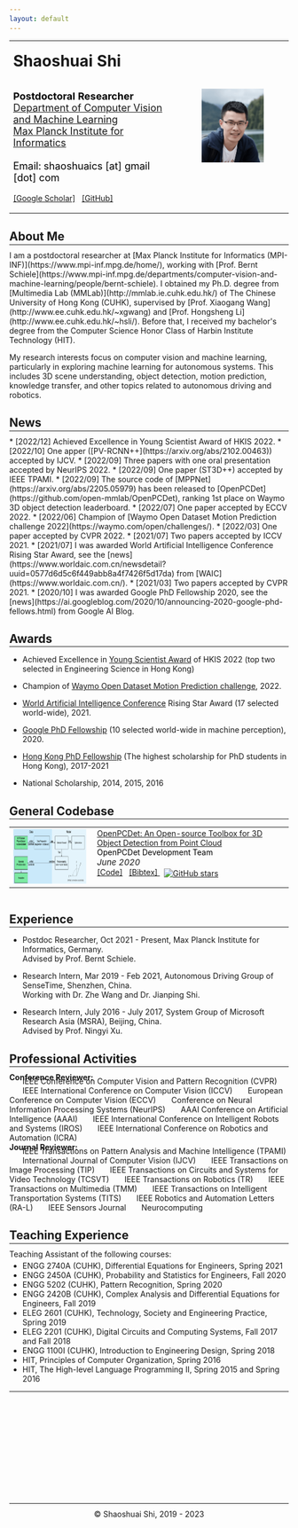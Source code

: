 ```yaml
---
layout: default
---
```



<table width="100%" align="center" border="0">
<tr>
    <td width="60%" valign="middle">
        <h1 style="margin-top:18px;margin-bottom:36px;">Shaoshuai Shi</h1>
        <p style="font-size:18px; color:#000">
	        <b>Postdoctoral Researcher</b> <br />
            <a href="https://www.mpi-inf.mpg.de/departments/computer-vision-and-machine-learning">Department of Computer Vision and Machine Learning</a>  <br />
	        <a href="https://www.mpi-inf.mpg.de/home/">Max Planck Institute for Informatics</a>
            <br><br>
            Email: shaoshuaics [at] gmail [dot] com
            <!-- Office: E14-613, MPI-INF, Saarland Informatics Campus -->
        </p>
        <p>
            <a href="https://scholar.google.com.hk/citations?user=DC9wzBgAAAAJ&hl=zh-CN">[Google Scholar]</a> &nbsp;
            <a href="https://github.com/sshaoshuai">[GitHub]</a> &nbsp;
            <!-- <a href="content/pdf/CV_SHIShaoshuai.pdf">[CV]</a> -->
        </p>
    </td>
    <td width="40%" align="center">
        <img src="content/images/SHI-Shaoshuai-min.png" width="60%">
    </td>
</tr>
</table>


## About Me
<hr style="margin-top:-16px;margin-bottom:10px;" />
I am a postdoctoral researcher at [Max Planck Institute for Informatics (MPI-INF)](https://www.mpi-inf.mpg.de/home/), working with [Prof. Bernt Schiele](https://www.mpi-inf.mpg.de/departments/computer-vision-and-machine-learning/people/bernt-schiele). 
I obtained my Ph.D. degree from [Multimedia Lab (MMLab)](http://mmlab.ie.cuhk.edu.hk/) of The Chinese University of Hong Kong (CUHK), supervised by [Prof. Xiaogang Wang](http://www.ee.cuhk.edu.hk/~xgwang) and [Prof. Hongsheng Li](http://www.ee.cuhk.edu.hk/~hsli/). 
Before that, I received my bachelor's degree from the Computer Science Honor Class of Harbin Institute Technology (HIT). 

My research interests focus on computer vision and machine learning, particularly in exploring machine learning for autonomous systems. This includes 3D scene understanding, object detection, motion prediction, knowledge transfer, and other topics related to autonomous driving and robotics.

## News
<hr style="margin-top:-16px;margin-bottom:10px;" /> 
* [2022/12] Achieved Excellence in Young Scientist Award of HKIS 2022.
* [2022/10] One apper ([PV-RCNN++](https://arxiv.org/abs/2102.00463)) accepted by IJCV.
* [2022/09] Three papers with one oral presentation accepted by NeurIPS 2022.
* [2022/09] One paper (ST3D++) accepted by IEEE TPAMI.
* [2022/09] The source code of [MPPNet](https://arxiv.org/abs/2205.05979) has been released to [OpenPCDet](https://github.com/open-mmlab/OpenPCDet), ranking 1st place on Waymo 3D object detection leaderboard. 
* [2022/07] One paper accepted by ECCV 2022.
* [2022/06] Champion of [Waymo Open Dataset Motion Prediction challenge 2022](https://waymo.com/open/challenges/). 
* [2022/03] One paper accepted by CVPR 2022.
<!-- * [2022/01] The source code of [PV-RCNN++](https://arxiv.org/abs/2102.00463) has been released to [OpenPCDet](https://github.com/open-mmlab/OpenPCDet). -->
* [2021/07] Two papers accepted by ICCV 2021.
* [2021/07] I was awarded World Artificial Intelligence Conference Rising Star Award, see the [news](https://www.worldaic.com.cn/newsdetail?uuid=0577d6d5c6f449abb8a4f7426f5d17da) from [WAIC](https://www.worldaic.com.cn/).
* [2021/03] Two papers accepted by CVPR 2021.
<!-- * **<span style="color:red;">[NEW]</span>** [2020-06] 
PV-RCNN codes have been released to [[OpenPCDet]](https://github.com/open-mmlab/OpenPCDet). -->
<!-- * **<span style="color:red;">[NEW]</span>**   -->
* [2020/10] I was awarded Google PhD Fellowship 2020, see the [news](https://ai.googleblog.com/2020/10/announcing-2020-google-phd-fellows.html) from Google AI Blog. 
<!-- * **<span style="color:red;">[NEW]</span>**   -->
<!-- * [2020/06] Highly optimized PyTorch codebase [OpenPCDet](https://github.com/open-mmlab/OpenPCDet) for LiDAR-based 3D scene understanding is released. -->
<!-- , including the implementation of PV-RCNN, the 1st place method in the KITTI 3D detection leaderboard. -->
<!-- * **<span style="color:red;">[NEW]</span>**  -->
<!-- * [2020/06] We won <span style="color:black;">1st place among all LiDAR-only methods / 2nd place among all methods </span>  on 3D Detection, 3D Tracking, Domain Adaptation three tracks of [Waymo Open Dataset challenge](https://waymo.com/open/challenges/). See the official [blog post](https://blog.waymo.com/2020/07/opendataset-challenge-winners.html) from Waymo.  -->
<!-- * [2020/03] Two papers with <span style="color:black;">one oral</span> accepted by CVPR 2020. -->
<!-- * [2020/02] One paper (Part-A2-Net) accepted by IEEE TPAMI. -->

<!-- <p>
* One paper got accepted by ICRA 2020.
* One paper got accepted by CVPR 2019.
* One paper got accepted by ICLR 2019.
* One paper got accepted by ECCV 2018.
<\p>
 -->

<script type="text/javascript">
    function hideshow(which){
    if (!document.getElementById)
        return
    if (which.style.display=="block")
        which.style.display="none"
    else
        which.style.display="block"
    }
</script>


## Awards
<hr style="margin-top:-16px;margin-bottom:10px;" />

* Achieved Excellence in [Young Scientist Award](http://www.science.org.hk/index.php?action=index) of HKIS 2022 (top two selected in Engineering Science in Hong Kong)

* Champion of [Waymo Open Dataset Motion Prediction challenge](https://waymo.com/open/challenges/), 2022.

* [World Artificial Intelligence Conference](https://www.worldaic.com.cn/newsdetail?uuid=0577d6d5c6f449abb8a4f7426f5d17da) Rising Star Award (17 selected world-wide), 2021.

* [Google PhD Fellowship](https://ai.googleblog.com/2020/10/announcing-2020-google-phd-fellows.html) (10 selected world-wide in machine perception), 2020.

* [Hong Kong PhD Fellowship](https://cerg1.ugc.edu.hk/hkpfs/index.html) (The highest scholarship for PhD students in Hong Kong), 2017-2021

* National Scholarship, 2014, 2015, 2016

<!-- * Silver Prize of [China Collegiate Programming Contest (CCPC 2015)](https://ccpc.io/post/91), 2015 -->
<!-- * Second Prize of [China Undergraduate Mathematical Contest in Modeling (CUMCM 2015)](http://en.mcm.edu.cn/), 2015 -->
<!-- * Gold Prize of [China Collegiate Programming Contest (CCPC) of Northeast Area](https://ccpc.io/), 2015 -->
<!-- * First Prize of Mathematical Modeling Contest of Northeast Area, 2015 -->
<!-- * First Class Scholarship of HIT (six times at each semester), 2014-2016 -->

## General Codebase
<hr style="margin-top:-16px;margin-bottom:10px;" />

<table class="">
<tr>
    <td width="30%" valign="top">
        <img src="content/images/pcdet_min.png" width="96%" height="100">
    </td>
    <td width="70%" valign="top">
        <div  style="margin-top:0px;margin-bottom:0px;">
        <a href="https://github.com/open-mmlab/OpenPCDet" style="">
            OpenPCDet: An Open-source Toolbox for 3D Object Detection from Point Cloud
        </a>
        <br>
        <font color="#000000">OpenPCDet Development Team </font>
        <br>
        <font style="font-size:15px;"><em>
      <!--       arXiv:1912.13192, Technical Report, 2019
            </em>  -->
            June 2020
            </em> 
        </font>
        <br>
        <a href="https://github.com/open-mmlab/OpenPCDet" style="">[Code]</a> &nbsp;   
            <a href="javascript:hideshow(document.getElementById('OpenPCDet'))"> [Bibtex] </a> &nbsp; 
            <a href="https://github.com/open-mmlab/OpenPCDet"><img alt="GitHub stars" style="vertical-align:middle" src="https://img.shields.io/github/stars/open-mmlab/OpenPCDet?style=social"> </a> 
        <br>
        </div>
    </td>
</tr>
</table>
<!-- <pre><p id="OpenPCDet" style="font:18px; display:none">
@inproceedings{shi2020pcdet,
  title={OpenPCDet: An Open-source Toolbox for 3D Object Detection from Point Cloud},
  author={Shi, Shaoshuai and Guo, Chaoxu and Li, Hongsheng},
  Journal ={https://github.com/open-mmlab/OpenPCDet},
  year={2020}
}
</p></pre> -->
<pre><p id="OpenPCDet" style="font:18px; display:none">
@misc{openpcdet2020,
    title={OpenPCDet: An Open-source Toolbox for 3D Object Detection from Point Clouds},
    author={OpenPCDet Development Team},
    howpublished = {\url{https://github.com/open-mmlab/OpenPCDet}},
    year={2020}
}
</p></pre>
<!-- 
## Technical Report
<hr style="margin-top:-16px;margin-bottom:10px;" />




 -->


## Publications
<hr style="margin-top:-16px;margin-bottom:10px;" />
*: Equal Contribution &nbsp;&nbsp;&nbsp;&nbsp;   #: Corresponding Author

**Selected Preprints:**
* [DSVT: Dynamic Sparse Voxel Transformer with Rotated Sets](https://arxiv.org/abs/2301.06051)   
Haiyang Wang, Chen Shi, <b>Shaoshuai Shi#</b>, Meng Lei, Sen Wang, Di He, Bernt Schiele, Liwei Wang#    
arXiv:2301.06051, Technical Report, 2023.

* [ConQueR: Query Contrast Voxel-DETR for 3D Object Detection](https://arxiv.org/abs/2212.07289)   
Benjin Zhu, Zhe Wang, <b>Shaoshuai Shi</b>, Hang Xu, Lanqing Hong, Hongsheng Li   
arXiv:2212.07289, Technical Report, 2022.


**2023**

* [Test Time Domain Adaptation for Monocular Depth Estimation]()   
Zhi Li, <b>Shaoshuai Shi</b>, Bernt Schiele, Dengxin Dai  
International Conference on Robotics and Automation (**ICRA**), 2023.


**2022**
* [Motion Transformer with Global Intention Localization and Local Movement Refinement](https://arxiv.org/abs/2209.13508)  
<b>Shaoshuai Shi</b>, Li Jiang, Dengxin Dai, Bernt Schiele  
Thirty-sixth Conference on Neural Information Processing Systems (**NeurIPS**), 2022.  <span style="color:red;">**[Oral]**</span>
&nbsp;[[Code (ongoing)]](https://github.com/sshaoshuai/MTR) &nbsp;<a href="https://github.com/sshaoshuai/MTR"><img alt="GitHub stars" style="vertical-align:middle" src="https://img.shields.io/github/stars/sshaoshuai/MTR?style=social"> </a>  
<span style="color: #FF0000">Ranked 1st place on Waymo motion prediction and interaction prediction two leaderboards (May, 2022). </span>


* [CAGroup3D: Class-Aware Grouping for 3D Object Detection on Point Clouds](https://arxiv.org/abs/2210.04264)  
Haiyang Wang\*, Lihe Ding\*, Shaocong Dong, <b>Shaoshuai Shi#</b>, Aoxue Li, Jianan Li, Zhenguo Li, Liwei Wang#   
Thirty-sixth Conference on Neural Information Processing Systems (**NeurIPS**), 2022.
	

* [Towards Efficient 3D Object Detection with Knowledge Distillation](https://arxiv.org/abs/2205.15156)  
Jihan Yang, <b>Shaoshuai Shi</b>, Runyu Ding, Zhe Wang, Xiaojuan Qi  
Thirty-sixth Conference on Neural Information Processing Systems (**NeurIPS**), 2022.
&nbsp;[[Code]](https://github.com/CVMI-Lab/SparseKD) &nbsp;<a href="https://github.com/CVMI-Lab/SparseKD"><img alt="GitHub stars" style="vertical-align:middle" src="https://img.shields.io/github/stars/CVMI-Lab/SparseKD?style=social"> </a>  


* [MTR-A: 1st Place Solution for 2022 Waymo Open Dataset Challenge -- Motion Prediction](https://arxiv.org/abs/2209.10033)  
<b>Shaoshuai Shi</b>, Li Jiang, Dengxin Dai, Bernt Schiele  
Technical report of 1st place solution to Waymo Motion Prediction Challenge at Workshop on Autonomous Driving of CVPR 2022 (**CVPRW**), 2022.  
<span style="color: #FF0000">Won the champion of Waymo Open Dataset Motion Prediction Challenge 2022 (June, 2022). </span>



* [MPPNet: Multi-Frame Feature Intertwining with Proxy Points for 3D Temporal Object Detection](https://arxiv.org/abs/2205.05979)  
Xuesong Chen\*, <b>Shaoshuai Shi\*#</b>, Benjin Zhu, Ka Chun Cheung, Hang Xu, Hongsheng Li#  
European Conference on Computer Vision (**ECCV**), 2022.
&nbsp;[[Code]](https://github.com/open-mmlab/OpenPCDet) &nbsp;<a href="https://github.com/open-mmlab/OpenPCDet"><img alt="GitHub stars" style="vertical-align:middle" src="https://img.shields.io/github/stars/open-mmlab/OpenPCDet?style=social"> </a>  
<span style="color: #FF0000">Ranked 1st place on Waymo 3D object detection leaderboard (June, 2022).</span>


* [RBGNet: Ray-based Grouping for 3D Object Detection](https://arxiv.org/abs/2204.02251)  
Haiyang Wang, <b>Shaoshuai Shi# </b>, Ze Yang, Rongyao Fang, Qi Qian, Hongsheng Li, Bernt Schiele, Liwei Wang  
IEEE Conference on Computer Vision and Pattern Recognition (**CVPR**), 2022. 
&nbsp;[[Code]](https://github.com/Haiyang-W/RBGNet) &nbsp; <a href="https://github.com/Haiyang-W/RBGNet"><img alt="GitHub stars" style="vertical-align:middle" src="https://img.shields.io/github/stars/Haiyang-W/RBGNet?style=social"> </a> 




* [ST3D++: Self-training for Unsupervised Domain Adaptation on 3D Object Detection](https://arxiv.org/abs/2108.06682)  
Jihan Yang, <b>Shaoshuai Shi</b>, Zhe Wang, Hongsheng Li, Xiaojuan Qi  
IEEE Transactions on Pattern Analysis and Machine Intelligence (**T-PAMI**), accepted, 2022. (IF: 24.314)


**Before 2022:**
<p style="margin-top:0px;margin-bottom:-8px;"></p>

* [PV-RCNN++: Point-Voxel Feature Set Abstraction With Local Vector Representation for 3D Object Detection](https://arxiv.org/abs/2102.00463)  
<b>Shaoshuai Shi</b>, Li Jiang, Jiajun Deng, Zhe Wang, Chaoxu Guo, Jianping Shi, Xiaogang Wang, Hongsheng Li  
International Journal of Computer Vision (**IJCV**), accepted. (IF: 13.369)
 &nbsp;[[Code]](https://github.com/open-mmlab/OpenPCDet) &nbsp;<a href="https://github.com/open-mmlab/OpenPCDet"><img alt="GitHub stars" style="vertical-align:middle" src="https://img.shields.io/github/stars/open-mmlab/OpenPCDet?style=social"> </a>

* [LIGA-Stereo: Learning LiDAR Geometry Aware Representations for Stereo-based 3D Detector](https://arxiv.org/abs/2108.08258)  
Xiaoyang Guo, <b>Shaoshuai Shi</b>, Xiaogang Wang, Hongsheng Li  
International Conference on Computer Vision (**ICCV**), 2021. 
&nbsp;[[Code]](https://github.com/xy-guo/LIGA-Stereo) &nbsp;<a href="https://github.com/xy-guo/LIGA-Stereo"><img alt="GitHub stars" style="vertical-align:middle" src="https://img.shields.io/github/stars/xy-guo/LIGA-Stereo?style=social"> </a> 


* [Guided Point Contrastive Learning for Semi-Supervised Point Cloud Semantic Segmentation](https://arxiv.org/abs/2110.08188)  
Li Jiang, <b>Shaoshuai Shi</b>, Zhuotao Tian, Xin Lai, Shu Liu, Chi-Wing Fu, Jiaya Jia  
International Conference on Computer Vision (**ICCV**), 2021. 



* [ST3D: Self-training for Unsupervised Domain Adaptation on 3D Object Detection](https://arxiv.org/abs/2103.05346)  
Jihan Yang\*, <b>Shaoshuai Shi\*</b>, Zhe Wang, Hongsheng Li, Xiaojuan Qi  
IEEE Conference on Computer Vision and Pattern Recognition (**CVPR**), 2021. 
&nbsp;[[Code]](https://github.com/CVMI-Lab/ST3D) &nbsp;<a href="https://github.com/CVMI-Lab/ST3D"><img alt="GitHub stars" style="vertical-align:middle" src="https://img.shields.io/github/stars/CVMI-Lab/ST3D?style=social"> </a> 

* [Back-tracing Representative Points for Voting-based 3D Object Detection in Point Clouds](https://arxiv.org/abs/2104.06114)  
Bowen Cheng, Lu Sheng, <b>Shaoshuai Shi</b>, Ming Yang, Dong Xu  
IEEE Conference on Computer Vision and Pattern Recognition (**CVPR**), 2021. 
&nbsp;[[Code]](https://github.com/cheng052/BRNet) &nbsp;<a href="https://github.com/cheng052/BRNet"><img alt="GitHub stars" style="vertical-align:middle" src="https://img.shields.io/github/stars/cheng052/BRNet?style=social"> </a> 


* [Voxel R-CNN: Towards High Performance Voxel-based 3D Object Detection](https://arxiv.org/abs/2012.15712)  
Jiajun Deng, <b>Shaoshuai Shi</b>, Peiwei Li, Wengang Zhou, Yanyong Zhang, Houqiang Li  
AAAI Conference on Artiﬁcial Intelligence (**AAAI**), 2021. 
&nbsp;[[Code]](https://github.com/djiajunustc/Voxel-R-CNN) &nbsp;<a href="https://github.com/djiajunustc/Voxel-R-CNN"><img alt="GitHub stars" style="vertical-align:middle" src="https://img.shields.io/github/stars/djiajunustc/Voxel-R-CNN?style=social"> </a> 



* [The Top-Performing LiDAR-only Solutions for 3D Detection / 3D Tracking / Domain Adaptation of Waymo Open Dataset Challenges](https://arxiv.org/abs/2008.12599)  
<b>Shaoshuai Shi</b>, Chaoxu Guo, Jihan Yang, Hongsheng Li  
Technical report of top-performing LiDAR-only solutions to Waymo Open Dataset Challenges at Workshop on Autonomous Driving of CVPR 2020 (**CVPRW**), 2020. 
&nbsp;[[Code]](https://github.com/open-mmlab/OpenPCDet) &nbsp;<a href="https://github.com/open-mmlab/OpenPCDet"><img alt="GitHub stars" style="vertical-align:middle" src="https://img.shields.io/github/stars/open-mmlab/OpenPCDet?style=social"> </a> 


* [PV-RCNN: Point-Voxel Feature Set Abstraction for 3D Object Detection](https://arxiv.org/abs/1912.13192)  
<b>Shaoshuai Shi</b>, Chaoxu Guo, Li Jiang, Zhe Wang, Jianping Shi, Xiaogang Wang, Hongsheng Li  
IEEE Conference on Computer Vision and Pattern Recognition (**CVPR**), 2020. 
&nbsp;[[Code]](https://github.com/open-mmlab/OpenPCDet) &nbsp;<a href="https://github.com/open-mmlab/OpenPCDet"><img alt="GitHub stars" style="vertical-align:middle" src="https://img.shields.io/github/stars/open-mmlab/OpenPCDet?style=social"> </a> <a href="https://github.com/sshaoshuai/PV-RCNN"><img alt="GitHub stars" style="vertical-align:middle" src="https://img.shields.io/github/stars/sshaoshuai/PV-RCNN?style=social"> </a>  
<span style="color: #FF0000">Ranked 1st place on KITTI 3D object detection benchmark (Car, Nov 2019 - Aug 2020).</span>



* [PointGroup: Dual-Set Point Grouping for 3D Instance Segmentation](https://arxiv.org/abs/2004.01658)  
Li Jiang, Hengshuang Zhao, <b>Shaoshuai Shi</b>, Shu Liu, Chi-Wing Fu, Jiaya Jia  
IEEE Conference on Computer Vision and Pattern Recognition (**CVPR**), 2020.
<span style="color:red;">**[Oral]**</span>
&nbsp;[[Code]](https://github.com/Jia-Research-Lab/PointGroup) &nbsp;<a href="https://github.com/Jia-Research-Lab/PointGroup"><img alt="GitHub stars" style="vertical-align:middle" src="https://img.shields.io/github/stars/Jia-Research-Lab/PointGroup?style=social"> </a>  
<span style="color: #FF0000">Ranked 1st place on ScanNet 3D Semantic instance benchmark (Nov-16 2019).</span>  

* [From Points to Parts: 3D Object Detection from Point Cloud with Part-aware and Part-aggregation Network](https://arxiv.org/abs/1907.03670)  
<b>Shaoshuai Shi</b>, Zhe Wang, Jianping Shi, Xiaogang Wang, Hongsheng Li  
IEEE Transactions on Pattern Analysis and Machine Intelligence (**T-PAMI**), accepted, 2020.  (IF: 24.314)
&nbsp; <a href="https://github.com/open-mmlab/OpenPCDet" style="">[Code]</a> <a href="https://github.com/open-mmlab/OpenPCDet"><img alt="GitHub stars" style="vertical-align:middle" src="https://img.shields.io/github/stars/open-mmlab/OpenPCDet?style=social"> </a> <a href="https://github.com/sshaoshuai/PartA2-Net"><img alt="GitHub stars" style="vertical-align:middle" src="https://img.shields.io/github/stars/sshaoshuai/PartA2-Net?style=social"> </a>   
<span style="color: #FF0000">ESI Hot and Highly Cited Paper (top 0.1%).</span>  
<span style="color: #FF0000">Ranked 1st place on KITTI 3D object detection benchmark (Car, July-9 2019).</span>  


* [SegVoxelNet: Exploring Semantic Context and Depth-aware Features for 3D Vehicle Detection from Point Cloud](https://arxiv.org/abs/2002.05316)  
Hongwei Yi, <b>Shaoshuai Shi</b>, Mingyu Ding, Jiankai Sun, Kui Xu, Hui Zhou, Zhe Wang, Sheng Li, Guoping Wang  
International Conference on Robotics and Automation (**ICRA**), 2020.



* [PointRCNN: 3D Object Proposal Generation and Detection from Point Cloud](https://arxiv.org/abs/1812.04244)  
 <b>Shaoshuai Shi</b>, Xiaogang Wang, Hongsheng Li  
IEEE Conference on Computer Vision and Pattern Recognition (**CVPR**), 2019.
&nbsp; <a href="https://github.com/sshaoshuai/PointRCNN" style="">[Code-v1]</a> <a href="https://github.com/open-mmlab/OpenPCDet" style="">[Code-v2]</a> <img alt="GitHub stars" style="vertical-align:middle" src="https://img.shields.io/github/stars/sshaoshuai/PointRCNN?style=social">  
<span style="color: #FF0000">The top-10 cited papers among all CVPR-2019 papers (March, 2021), refer to <a href="https://www.paperdigest.org/2021/03/most-influential-cvpr-papers-2021-03/" style="">here.</a></span>


* [Feature Intertwiner for Object Detection](https://arxiv.org/abs/1903.11851)  
Hongyang Li, Bo Dai, <b>Shaoshuai Shi</b>, Wanli Ouyang, Xiaogang Wang  
International Conference on Learning Representation (**ICLR**), 2019.

* [GAL: Geometric Adversarial Loss for Single-View 3D-Object Reconstruction](https://eccv2018.org/openaccess/content_ECCV_2018/papers/Li_Jiang_GAL_Geometric_Adversarial_ECCV_2018_paper.pdf)  
Li Jiang, <b>Shaoshuai Shi</b>, Xiaojuan Qi, Jiaya Jia   
European Conference on Computer Vision (**ECCV**), 2018. <span style="color:red;">**[Oral]**</span>

* [FP-DNN: An Automated Framework for Mapping Deep Neural Networks onto FPGAs with RTL-HLS Hybrid Templates](http://cadlab.cs.ucla.edu/beta/cadlab/sites/default/files/publications/fccm2017.pdf)  
Yijin Guan, Hao Liang, Ningyi Xu, Wenqiang Wang, <b>Shaoshuai Shi</b>, Xi Chen, Guangyu Sun, Wei Zhang, Jason Cong   
IEEE Field-Programmable Custom Computing Machines (**FCCM**), 2017.  



<!-- ## Invited Talks
<hr style="margin-top:-16px;margin-bottom:10px;" />

* [2020-06-24] VALSE Webinar: Deep Learning on Point Clouds for 3D Object Detection. [[Link (Chinese)]](https://www.bilibili.com/video/BV15K411H7wf?from=search&seid=2278904913441168463)
* [2020-06-16] PV-RCNN: The Top-Performing LiDAR-only Solutions for 3D Detection / 3D Tracking / Domain Challenges of Waymo Open Dataset Challenges. [[Link]](https://sites.google.com/view/cvpr20-scalability/archived-talks/challenges)
 -->


## Experience
<hr style="margin-top:-16px;margin-bottom:10px;" />

* Postdoc Researcher, Oct 2021 - Present, Max Planck Institute for Informatics, Germany.  
Advised by Prof. Bernt Schiele.

* Research Intern, Mar 2019 - Feb 2021, Autonomous Driving Group of SenseTime, Shenzhen, China.  
Working with Dr. Zhe Wang and Dr. Jianping Shi.


* Research Intern, July 2016 - July 2017,  System Group of Microsoft Research Asia (MSRA), Beijing, China.  
Advised by Prof. Ningyi Xu.  





## Professional Activities
<hr style="margin-top:-16px;margin-bottom:10px;" />

<p style="margin-top:0px;margin-bottom:-10px;"><b>Conference Reviewer:</b></p>
&nbsp;&nbsp;&nbsp;&nbsp;&nbsp;&nbsp;IEEE Conference on Computer Vision and Pattern Recognition (CVPR)  
&nbsp;&nbsp;&nbsp;&nbsp;&nbsp;&nbsp;IEEE International Conference on Computer Vision (ICCV)  
&nbsp;&nbsp;&nbsp;&nbsp;&nbsp;&nbsp;European Conference on Computer Vision (ECCV)  
&nbsp;&nbsp;&nbsp;&nbsp;&nbsp;&nbsp;Conference on Neural Information Processing Systems (NeurIPS)  
&nbsp;&nbsp;&nbsp;&nbsp;&nbsp;&nbsp;AAAI Conference on Artificial Intelligence (AAAI)  
&nbsp;&nbsp;&nbsp;&nbsp;&nbsp;&nbsp;IEEE International Conference on Intelligent Robots and Systems (IROS)  
&nbsp;&nbsp;&nbsp;&nbsp;&nbsp;&nbsp;IEEE International Conference on Robotics and Automation (ICRA)  


<p style="margin-top:0px;margin-bottom:-10px;"><b>Journal Reviewer:</b></p>
&nbsp;&nbsp;&nbsp;&nbsp;&nbsp;&nbsp;IEEE Transactions on Pattern Analysis and Machine Intelligence (TPAMI)  
&nbsp;&nbsp;&nbsp;&nbsp;&nbsp;&nbsp;International Journal of Computer Vision (IJCV)  
&nbsp;&nbsp;&nbsp;&nbsp;&nbsp;&nbsp;IEEE Transactions on Image Processing (TIP)  
&nbsp;&nbsp;&nbsp;&nbsp;&nbsp;&nbsp;IEEE Transactions on Circuits and Systems for Video Technology (TCSVT)  
&nbsp;&nbsp;&nbsp;&nbsp;&nbsp;&nbsp;IEEE Transactions on Robotics (TR)  
&nbsp;&nbsp;&nbsp;&nbsp;&nbsp;&nbsp;IEEE Transactions on Multimedia (TMM)  
&nbsp;&nbsp;&nbsp;&nbsp;&nbsp;&nbsp;IEEE Transactions on Intelligent Transportation Systems (TITS)  
&nbsp;&nbsp;&nbsp;&nbsp;&nbsp;&nbsp;IEEE Robotics and Automation Letters (RA-L)  
&nbsp;&nbsp;&nbsp;&nbsp;&nbsp;&nbsp;IEEE Sensors Journal  
&nbsp;&nbsp;&nbsp;&nbsp;&nbsp;&nbsp;Neurocomputing  

## Teaching Experience
<hr style="margin-top:-16px;margin-bottom:10px;" />

<p style="margin-top:0px;margin-bottom:-10px;">Teaching Assistant of the following courses:</p>

* ENGG 2740A (CUHK), Differential Equations for Engineers, Spring 2021  
* ENGG 2450A (CUHK), Probability and Statistics for Engineers, Fall 2020
* ENGG 5202 (CUHK), Pattern Recognition,  Spring 2020
* ENGG 2420B (CUHK), Complex Analysis and Differential Equations for Engineers, Fall 2019
* ELEG 2601 (CUHK), Technology, Society and Engineering Practice, Spring 2019
* ELEG 2201 (CUHK), Digital Circuits and Computing Systems, Fall 2017 and Fall 2018
* ENGG 1100I (CUHK), Introduction to Engineering Design, Spring 2018
* HIT, Principles of Computer Organization, Spring 2016
* HIT, The High-level Language Programming II, Spring 2015 and Spring 2016


<hr />

<div style="margin:10px auto;height: 80px; pointer-events: none;">
<script type="text/javascript" id="clustrmaps" src="//cdn.clustrmaps.com/map_v2.js?cl=1daeff&w=360&t=tt&d=dna1gh75RFxuLTLMZdN7u5SSyiCEmnOtvSjR75TKtTQ&ct=858585&co=ffffff&cmn=1bff1b"></script>
</div>
<br/>
<hr style="margin-top:80px;margin-bottom:10px;" />

<center>© Shaoshuai Shi, 2019 - 2023</center>